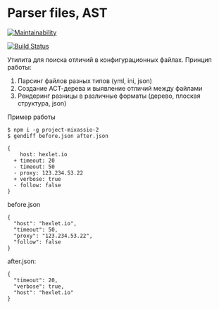 # Parser files, AST

[![Maintainability](https://api.codeclimate.com/v1/badges/a99a88d28ad37a79dbf6/maintainability)](https://codeclimate.com/github/codeclimate/codeclimate/maintainability)

[![Build Status](https://travis-ci.org/mixassio/project-lvl2-s237.svg?branch=master)](https://travis-ci.org/mixassio/project-lvl2-s237)

Утилита для поиска отличий в конфигурационных файлах.
Принцип работы:
1. Парсинг файлов разных типов (yml, ini, json)
2. Создание АСТ-дерева и выявление отличий между файлами
3. Рендеринг разницы в различные форматы (дерево, плоская структура, json)

Пример работы

```
$ npm i -g project-mixassio-2
$ gendiff before.json after.json

{
    host: hexlet.io
  + timeout: 20
  - timeout: 50
  - proxy: 123.234.53.22
  + verbose: true
  - follow: false
}
```
before.json
```
{
  "host": "hexlet.io",
  "timeout": 50,
  "proxy": "123.234.53.22",
  "follow": false
}
```
after.json:
```
{
  "timeout": 20,
  "verbose": true,
  "host": "hexlet.io"
}
```